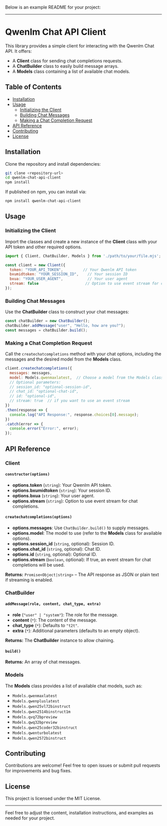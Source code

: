 Below is an example README for your project:

---

# Qwenlm Chat API Client

This library provides a simple client for interacting with the Qwenlm Chat API. It offers:

- A **Client** class for sending chat completions requests.
- A **ChatBuilder** class to easily build message arrays.
- A **Models** class containing a list of available chat models.

## Table of Contents

- [Installation](#installation)
- [Usage](#usage)
  - [Initializing the Client](#initializing-the-client)
  - [Building Chat Messages](#building-chat-messages)
  - [Making a Chat Completion Request](#making-a-chat-completion-request)
- [API Reference](#api-reference)
- [Contributing](#contributing)
- [License](#license)

## Installation

Clone the repository and install dependencies:

```bash
git clone <repository-url>
cd qwenlm-chat-api-client
npm install
```

If published on npm, you can install via:

```bash
npm install qwenlm-chat-api-client
```

## Usage

### Initializing the Client

Import the classes and create a new instance of the **Client** class with your API token and other required options.

```js
import { Client, ChatBuilder, Models } from './path/to/your/file.mjs';

const client = new Client({
  token: "YOUR_API_TOKEN",         // Your Qwenlm API token
  bxumidtoken: "YOUR_SESSION_ID",    // Your session ID
  bxua: "YOUR_USER_AGENT",           // Your user agent
  stream: false                     // Option to use event stream for chat completions (optional)
});
```

### Building Chat Messages

Use the **ChatBuilder** class to construct your chat messages:

```js
const chatBuilder = new ChatBuilder();
chatBuilder.addMessage("user", "Hello, how are you?");
const messages = chatBuilder.build();
```

### Making a Chat Completion Request

Call the `createchatcompletions` method with your chat options, including the messages and the desired model from the **Models** class.

```js
client.createchatcompletions({
  messages: messages,
  model: Models.qwenmaxlatest,  // Choose a model from the Models class
  // Optional parameters:
  // session_id: "optional-session-id",
  // chat_id: "optional-chat-id",
  // id: "optional-id",
  // stream: true  // if you want to use an event stream
})
.then(response => {
  console.log("API Response:", response.choices[0].message);
})
.catch(error => {
  console.error("Error:", error);
});
```

## API Reference

### Client

#### `constructor(options)`

- **options.token** (`string`): Your Qwenlm API token.
- **options.bxumidtoken** (`string`): Your session ID.
- **options.bxua** (`string`): Your user agent.
- **options.stream** (`string`): Option to use event stream for chat completions.

#### `createchatcompletions(options)`

- **options.messages**: Use `ChatBuilder.build()` to supply messages.
- **options.model**: The model to use (refer to the **Models** class for available options).
- **options.session_id** (`string`, optional): Session ID.
- **options.chat_id** (`string`, optional): Chat ID.
- **options.id** (`string`, optional): Optional ID.
- **options.stream** (`boolean`, optional): If true, an event stream for chat completions will be used.

**Returns:** `Promise<Object|string>` – The API response as JSON or plain text if streaming is enabled.

### ChatBuilder

#### `addMessage(role, content, chat_type, extra)`

- **role** (`"user" | "system"`): The role for the message.
- **content** (`*`): The content of the message.
- **chat_type** (`*`): Defaults to `"t2t"`.
- **extra** (`*`): Additional parameters (defaults to an empty object).

**Returns:** The **ChatBuilder** instance to allow chaining.

#### `build()`

**Returns:** An array of chat messages.

### Models

The **Models** class provides a list of available chat models, such as:

- `Models.qwenmaxlatest`
- `Models.qwenpluslatest`
- `Models.qwen25vl72binstruct`
- `Models.qwen2514binstruct1m`
- `Models.qvq72bpreview`
- `Models.qwq32bpreview`
- `Models.qwen25coder32binstruct`
- `Models.qwenturbolatest`
- `Models.qwen2572binstruct`

## Contributing

Contributions are welcome! Feel free to open issues or submit pull requests for improvements and bug fixes.

## License

This project is licensed under the MIT License.

---

Feel free to adjust the content, installation instructions, and examples as needed for your project.
